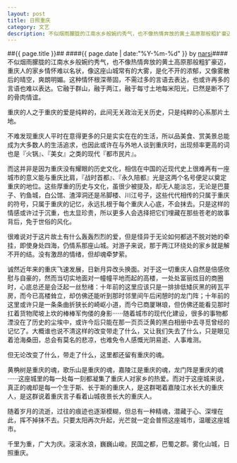 ```yaml
---
layout: post
title: 日照重庆
category: 文艺
description: 不似烟雨朦胧的江南水乡般婉约秀气，也不像热情奔放的黄土高原那般粗犷豪迈，重庆人的家乡情怀难以名状，像这座山城常有的大雾，是化不开的浓郁，又像雾散后的晴空，爽朗明媚。这种情怀根深蒂固，不需……
---
```

##{{ page.title }}##
####{{ page.date | date:"%Y-%m-%d" }} by [narsi](http://huangxc.com)####
不似烟雨朦胧的江南水乡般婉约秀气，也不像热情奔放的黄土高原那般粗犷豪迈，重庆人的家乡情怀难以名状，像这座山城常有的大雾，是化不开的浓郁，又像雾散后的晴空，爽朗明媚。这种情怀根深蒂固，不需过多的言语去表达，也或许再多的言语也难以表达。它融于群山，融于两江，融于每寸土地每米阳光，已然是断不了的骨肉情谊。

重庆的人之于重庆的爱是纯粹的，此间无关政治无关历史，只是纯粹的心系那片土地。

不难发现重庆人平时在意得更多的只是实实在在的生活，所以品美食、赏美景总能成为大多数人的生活追求，也因此或许在与外地人谈到重庆时，出现频率更高的词也是『火锅』、『美女』之类的现代『都市民片』。

而这并非是因为重庆没有耀眼的历史文化，相信在中国的近现代史上很难再有一座城市的意义能与重庆比肩，『战时首都』、『永久陪都』光是这两个名号便足以奠定重庆的地位。这些厚重的历史与文化，虽很少被提及，却无人能淡忘，无论是巴蔓子、钓鱼城，白公馆、渣滓洞还是吊脚楼、川江号子，这些代代相传的只属于重庆的符号，只属于重庆的记忆，永远扎根于每个重庆人心底，不会抹去。只是这样的情感或许过于沉重，也太显珍贵，所以更多人会选择把它们埋藏在那些苍老的故事背后，免于世俗的风化。

很难说对于这片故土有什么轰轰烈烈的爱，但是怪异于无论如何都逃不脱对她的牵挂，即使身处四海，仍情系那座山城。对游子来说，那于两江环绕处的家乡就是解不开的结。没有激昂的情绪，但却魂牵梦萦。

诚然近年来的重庆飞速发展，日新月异改头换面。对于这一切重庆人自然是倍感欣慰与自豪的，然而当切实地面对一幢幢平地而起的高楼，一处处富丽炫目的商圈时，心底总还是会泛起一丝愁绪：十年前的这里应该只是一排排低矮灰黑的砖瓦平房，而今已高楼耸立，却仿佛还能听到那时邻里间午后闲憩时的龙门阵；十年前的这里或许只是一条条曲折狭长的崎岖小道，而今已商厦琳琅，但仿佛还能看见那时扛着货物爬坡上坎的棒棒军佝偻的身影······随着城市的现代化建设，很多的事物都湮没在了历史的尘埃中，或许今后只能在那一页页泛黄的黑白相册中去寻觅曾经的记忆了。大概谁也说不清这样的改变带走了什么，又让我们失去了什么，只是眼见着沧海桑田，总会有莫名的悲凉，也难免令人感慨光阴易逝、人事难测。

但无论改变了什么，带走了什么，这里都还留有重庆的魂。

黄桷树是重庆的魂，歌乐山是重庆的魂，嘉陵江是重庆的魂，龙门阵是重庆的魂······这座城里的每一处每一刻都凝集了重庆人对家乡的热爱。而对于这座城来说，真正的魂却是每一个生于斯、长于斯的重庆人，是这群喝着嘉陵江水长大的重庆人，是这群说着重庆言子看着山城夜景长大的重庆人。

随着岁月的流逝，过往的痕迹也逐渐模糊，但总有一种精魂，潜藏于心、深埋在此，挥不掉抹不去。只要太阳再次升起，光芒就一定会普照这座城市，温暖这座城市。

千里为重，广大为庆。滚滚水浪，巍巍山峻。民国之都，巴蜀之郡。雾化山城，日照重庆。